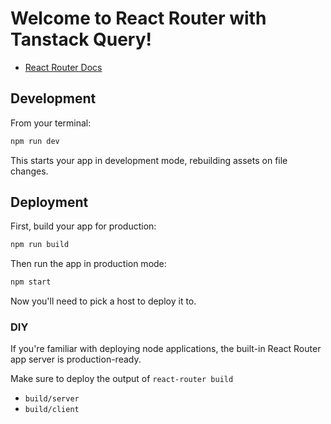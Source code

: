 # Welcome to React Router with Tanstack Query!

- [React Router Docs](https://reactrouter.com/home)

## Development

From your terminal:

```sh
npm run dev
```

This starts your app in development mode, rebuilding assets on file changes.

## Deployment

First, build your app for production:

```sh
npm run build
```

Then run the app in production mode:

```sh
npm start
```

Now you'll need to pick a host to deploy it to.

### DIY

If you're familiar with deploying node applications, the built-in React Router app server is production-ready.

Make sure to deploy the output of `react-router build`

- `build/server`
- `build/client`

